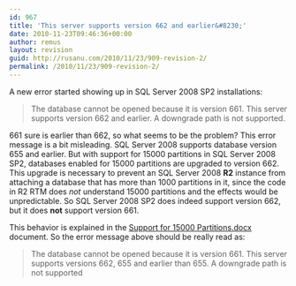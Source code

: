 ```yaml
---
id: 967
title: 'This server supports version 662 and earlier&#8230;'
date: 2010-11-23T09:46:36+00:00
author: remus
layout: revision
guid: http://rusanu.com/2010/11/23/909-revision-2/
permalink: /2010/11/23/909-revision-2/
---
```

A new error started showing up in SQL Server 2008 SP2 installations:

> The database cannot be opened because it is version 661. This server supports version 662 and earlier. A downgrade path is not supported.

661 sure is earlier than 662, so what seems to be the problem? This error message is a bit misleading. SQL Server 2008 supports database version 655 and earlier. But with support for 15000 partitions in SQL Server 2008 SP2, databases enabled for 15000 partitions are upgraded to version 662. This upgrade is necessary to prevent an SQL Server 2008 **R2** instance from attaching a database that has more than 1000 partitions in it, since the code in R2 RTM does _not_ understand 15000 partitions and the effects would be unpredictable. So SQL Server 2008 SP2 does indeed support version 662, but it does **not** support version 661.

This behavior is explained in the <a href="http://download.microsoft.com/download/B/E/1/BE1AABB3-6ED8-4C3C-AF91-448AB733B1AF/Support_for_15000_Partitions.docx" target="_blank">Support for 15000 Partitions.docx</a> document. So the error message above should be really read as:

> The database cannot be opened because it is version 661. This server supports versions 662, 655 and earlier than 655. A downgrade path is not supported